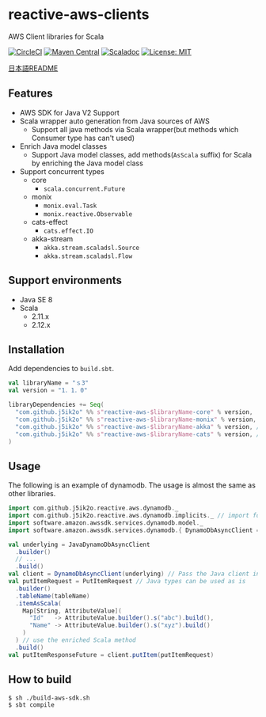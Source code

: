 # reactive-aws-clients

AWS Client libraries for Scala

[![CircleCI](https://circleci.com/gh/j5ik2o/reactive-aws-clients/tree/master.svg?style=shield&circle-token=ca08b2c115d354a7abff35d195b9bebe4bf960d0)](https://circleci.com/gh/j5ik2o/reactive-aws-clients/tree/master)
[![Maven Central](https://maven-badges.herokuapp.com/maven-central/com.github.j5ik2o/reactive-aws-common-core_2.12/badge.svg)](https://maven-badges.herokuapp.com/maven-central/com.github.j5ik2o/reactive-aws-common-core_2.12)
[![Scaladoc](http://javadoc-badge.appspot.com/com.github.j5ik2o/reactive-aws-common-core_2.12.svg?label=scaladoc)](http://javadoc-badge.appspot.com/com.github.j5ik2o/reactive-aws-common-core_2.12/com/github/j5ik2o/reactive-aws-clients/index.html?javadocio=true)
[![License: MIT](http://img.shields.io/badge/license-MIT-orange.svg)](LICENSE)

[日本語README](README.ja.md)

## Features

- AWS SDK for Java V2 Support
- Scala wrapper auto generation from Java sources of AWS 
    - Support all java methods via Scala wrapper(but methods which Consumer type has can't used)
- Enrich Java model classes
    - Support Java model classes, add methods(`AsScala` suffix) for Scala by enriching the Java model class
- Support concurrent types
    - core
        - `scala.concurrent.Future`
    - monix
        - `monix.eval.Task`
        - `monix.reactive.Observable`
    - cats-effect
        - `cats.effect.IO`
    - akka-stream
        - `akka.stream.scaladsl.Source`
        - `akka.stream.scaladsl.Flow`
    
## Support environments

- Java SE 8
- Scala
    - 2.11.x
    - 2.12.x

## Installation

Add dependencies to `build.sbt`.

```scala
val libraryName = "ｓ3"
val version = "1．1．0"

libraryDependencies += Seq(
  "com.github.j5ik2o" %% s"reactive-aws-$libraryName-core" % version,
  "com.github.j5ik2o" %% s"reactive-aws-$libraryName-monix" % version, // optional
  "com.github.j5ik2o" %% s"reactive-aws-$libraryName-akka" % version, // optional
  "com.github.j5ik2o" %% s"reactive-aws-$libraryName-cats" % version, // optional
)
```

## Usage

The following is an example of dynamodb. The usage is almost the same as other libraries.

```scala
import com.github.j5ik2o.reactive.aws.dynamodb._
import com.github.j5ik2o.reactive.aws.dynamodb.implicits._ // import for enrich
import software.amazon.awssdk.services.dynamodb.model._
import software.amazon.awssdk.services.dynamodb.{ DynamoDbAsyncClient => JavaDynamoDbAsyncClient }

val underlying = JavaDynamoDbAsyncClient
  .builder()
  // ...
  .build()
val client = DynamoDbAsyncClient(underlying) // Pass the Java client instance to the constructor
val putItemRequest = PutItemRequest // Java types can be used as is
  .builder()
  .tableName(tableName)
  .itemAsScala(
    Map[String, AttributeValue](
      "Id"   -> AttributeValue.builder().s("abc").build(),
      "Name" -> AttributeValue.builder().s("xyz").build()
    )
  ) // use the enriched Scala method
  .build()
val putItemResponseFuture = client.putItem(putItemRequest)

```

## How to build

```sh
$ sh ./build-aws-sdk.sh
$ sbt compile
```



